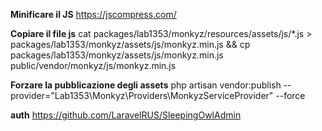 **Minificare il JS**
https://jscompress.com/

**Copiare il file js**
cat packages/lab1353/monkyz/resources/assets/js/*.js > packages/lab1353/monkyz/assets/js/monkyz.min.js && cp packages/lab1353/monkyz/assets/js/monkyz.min.js public/vendor/monkyz/js/monkyz.min.js

**Forzare la pubblicazione degli assets**
php artisan vendor:publish --provider="Lab1353\Monkyz\Providers\MonkyzServiceProvider" --force

**auth**
https://github.com/LaravelRUS/SleepingOwlAdmin